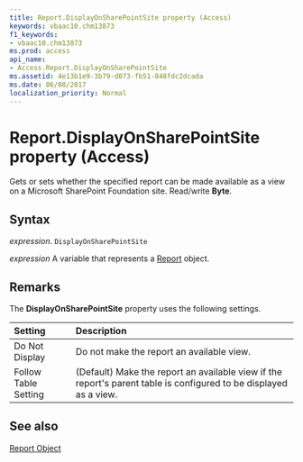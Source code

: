 ```yaml
---
title: Report.DisplayOnSharePointSite property (Access)
keywords: vbaac10.chm13873
f1_keywords:
- vbaac10.chm13873
ms.prod: access
api_name:
- Access.Report.DisplayOnSharePointSite
ms.assetid: 4e13b1e9-3b79-d073-fb51-848fdc2dcada
ms.date: 06/08/2017
localization_priority: Normal
---
```



# Report.DisplayOnSharePointSite property (Access)

Gets or sets whether the specified report can be made available as a view on a Microsoft SharePoint Foundation site. Read/write  **Byte**.


## Syntax

_expression_. `DisplayOnSharePointSite`

_expression_ A variable that represents a [Report](Access.Report.md) object.


## Remarks

The  **DisplayOnSharePointSite** property uses the following settings.



|Setting|Description|
|:-----|:-----|
|Do Not Display|Do not make the report an available view. |
|Follow Table Setting|(Default) Make the report an available view if the report's parent table is configured to be displayed as a view.|

## See also


[Report Object](Access.Report.md)

